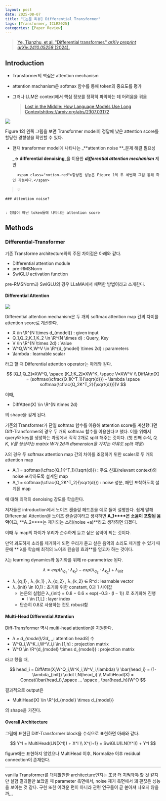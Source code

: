```yaml
---
layout: post
date: 2025-08-07
title: "[논문 리뷰] Differential Transformer"
tags: [Transformer, ICLR2025]
categories: [Paper Review]
---
```


> [Ye, Tianzhu, et al. "Differential transformer." ](https://arxiv.org/abs/2410.05258)[_arXiv preprint arXiv:2410.05258_](https://arxiv.org/abs/2410.05258)[ (2024).](https://arxiv.org/abs/2410.05258)



## Introduction

- Transformer의 핵심은 attention mechanism
- attention machanism은 softmax 함수를 통해 token의 중요도를 평가
- 그러나 LLM은 context에서 핵심 정보를 정확히 파악하는 데 어려움을 겪음

	> [Lost in the Middle: How Language Models Use Long Contextshttps://arxiv.org/abs/2307.03172](https://arxiv.org/abs/2307.03172)


![](https://prod-files-secure.s3.us-west-2.amazonaws.com/542b861c-36a8-4051-84e5-8804b6728dba/9083ea56-691a-4752-ae26-47f403431ac8/image.png?X-Amz-Algorithm=AWS4-HMAC-SHA256&X-Amz-Content-Sha256=UNSIGNED-PAYLOAD&X-Amz-Credential=ASIAZI2LB466YVRKV4CE%2F20250924%2Fus-west-2%2Fs3%2Faws4_request&X-Amz-Date=20250924T032337Z&X-Amz-Expires=3600&X-Amz-Security-Token=IQoJb3JpZ2luX2VjEMv%2F%2F%2F%2F%2F%2F%2F%2F%2F%2FwEaCXVzLXdlc3QtMiJHMEUCIQD5NGPLR5vqacGyHeBi%2BG0zSDZOi9Bp3esDok93Au23yAIgQJ6dQRKXNEvRJeeIIjIECeCgugBnhz0KB9kPqeqUInMq%2FwMIVBAAGgw2Mzc0MjMxODM4MDUiDNDpw%2Fm04FU%2BZ0Vx%2BSrcA17PTdxqhsKp0uMFmNbqRDQnlxMkNLMB%2Bu4a0%2FBQlkHBiw8kSBAELfzXXs7TkgNyuilqXQ4QqIqAVEckFl7oyomShPpL%2FIhaD7FBKlJMC6LF%2FyiuAtYv9iNJgSrxrZvu3nk2V83XUTyRQoRQUjCnB%2FGwSCAQvX7F11EDPA1yTJyNSNjZDpy0S57aaQfKw4kBsTbZDKiNUHE4pRKV7ounpCmGaE5QobLJc%2FufQH2jjTpCnwvsuxBuKHuZsjcGfffyzbyz1OTu8pv04LSIZYxqICWredzuXxLaFY2%2F1oA4amKqpGuRSpON7fhayZbb1oJpch56nbs6n6dYhrmQakymDUK2IYV7W6dDq4ZmovZwv2%2BQ8deQEFzkgZzFsIqwYjKWYSsibzPpD3P5ekcfj1ciZeqXvy3xaXnGRHjo5E9xHmuWXUkKuUQDT4UFlFjVKs46GMi%2F4RkNJgubBsuzeJM1WRwy0BFIgalqbYOI7lxYTUagAkGSKV6saFOaEIrBk1xVRsBSZcdDecbAqrspVnyt2%2FnJStwpSPYkKoVXoGeswa5lqBouaOLFS7I7kb%2FFF7E7QYTsluWOk7zTCSqnnYTL9BT%2BLeoJa8dY6675oJw9uiBLDzVBWH7cu%2BeDSu%2FbMKKwzcYGOqUBrEQe98Mg%2BllrtAnjdQeHcRZzLPMJ1PW6czajRKr48aven8bnrjqbxbuxhzJ1h9Xjuu8mLYyUJE4rOxAHli%2FxHAgLzjrUbxYUhttVG%2B8AizT0bSCbZ%2FWf068Mvebv7wurLWW6Z0GCtUnBPMOI8ieiyTp%2F%2BG2xSeRvEtxsAkg4HHyS3hzQ7wP3C7HKYjTRx3ljbnCqNAH9fhpidLyK4bl%2F3KKRHFY4&X-Amz-Signature=233b52a122a4039ca7db0cb9e48e19b928596929c0668c07c134026b0e53d056&X-Amz-SignedHeaders=host&x-amz-checksum-mode=ENABLED&x-id=GetObject)


Figure 1의 왼쪽 그림을 보면 Transformer model이 정답에 낮은 attention score를 할당한 경향성을 확인할 수 있다.

- 현재 transformer model에 나타나는 _**attention noise **_문제 해결 필요성

	_**→ differential denoising**_을 이용한 _**differential attention mechanism**_ 제안


		<span class="notion-red">향상된 성능은 Figure 1의 두 세번째 그림 통해 확인 가능하다.</span>


> 💡 


	### Attention noise?


	: 정답이 아닌 token들에 나타나는 attention score



## Methods



### Differential-Transformer


기존 Transforme architecture와의 주된 차이점은 아래와 같다.

- Differential attention module
- pre-RMSNorm
- SwiGLU activation function

pre-RMSNorm과 SwiGLU의 경우 LLaMA에서 채택한 방법이라고 소개한다.



#### Differential Attention


![](https://prod-files-secure.s3.us-west-2.amazonaws.com/542b861c-36a8-4051-84e5-8804b6728dba/116d70b2-1963-4810-9167-f4c7d8a06e8f/image.png?X-Amz-Algorithm=AWS4-HMAC-SHA256&X-Amz-Content-Sha256=UNSIGNED-PAYLOAD&X-Amz-Credential=ASIAZI2LB466YVRKV4CE%2F20250924%2Fus-west-2%2Fs3%2Faws4_request&X-Amz-Date=20250924T032337Z&X-Amz-Expires=3600&X-Amz-Security-Token=IQoJb3JpZ2luX2VjEMv%2F%2F%2F%2F%2F%2F%2F%2F%2F%2FwEaCXVzLXdlc3QtMiJHMEUCIQD5NGPLR5vqacGyHeBi%2BG0zSDZOi9Bp3esDok93Au23yAIgQJ6dQRKXNEvRJeeIIjIECeCgugBnhz0KB9kPqeqUInMq%2FwMIVBAAGgw2Mzc0MjMxODM4MDUiDNDpw%2Fm04FU%2BZ0Vx%2BSrcA17PTdxqhsKp0uMFmNbqRDQnlxMkNLMB%2Bu4a0%2FBQlkHBiw8kSBAELfzXXs7TkgNyuilqXQ4QqIqAVEckFl7oyomShPpL%2FIhaD7FBKlJMC6LF%2FyiuAtYv9iNJgSrxrZvu3nk2V83XUTyRQoRQUjCnB%2FGwSCAQvX7F11EDPA1yTJyNSNjZDpy0S57aaQfKw4kBsTbZDKiNUHE4pRKV7ounpCmGaE5QobLJc%2FufQH2jjTpCnwvsuxBuKHuZsjcGfffyzbyz1OTu8pv04LSIZYxqICWredzuXxLaFY2%2F1oA4amKqpGuRSpON7fhayZbb1oJpch56nbs6n6dYhrmQakymDUK2IYV7W6dDq4ZmovZwv2%2BQ8deQEFzkgZzFsIqwYjKWYSsibzPpD3P5ekcfj1ciZeqXvy3xaXnGRHjo5E9xHmuWXUkKuUQDT4UFlFjVKs46GMi%2F4RkNJgubBsuzeJM1WRwy0BFIgalqbYOI7lxYTUagAkGSKV6saFOaEIrBk1xVRsBSZcdDecbAqrspVnyt2%2FnJStwpSPYkKoVXoGeswa5lqBouaOLFS7I7kb%2FFF7E7QYTsluWOk7zTCSqnnYTL9BT%2BLeoJa8dY6675oJw9uiBLDzVBWH7cu%2BeDSu%2FbMKKwzcYGOqUBrEQe98Mg%2BllrtAnjdQeHcRZzLPMJ1PW6czajRKr48aven8bnrjqbxbuxhzJ1h9Xjuu8mLYyUJE4rOxAHli%2FxHAgLzjrUbxYUhttVG%2B8AizT0bSCbZ%2FWf068Mvebv7wurLWW6Z0GCtUnBPMOI8ieiyTp%2F%2BG2xSeRvEtxsAkg4HHyS3hzQ7wP3C7HKYjTRx3ljbnCqNAH9fhpidLyK4bl%2F3KKRHFY4&X-Amz-Signature=577fd6a0ff35485b9a68c945296fc8dcd098b186585db58c7aa7eb3a10b7b22e&X-Amz-SignedHeaders=host&x-amz-checksum-mode=ENABLED&x-id=GetObject)


Differential attention mechanism은 두 개의 softmax attention map 간의 차이를 attention score로 계산한다.

- X \in \R^{N \times d\_{model}} : given input
- Q\_1,Q\_2,K\_1,K\_2 \in \R^{N \times d} : Query, Key
- V \in \R^{N \times 2d} : Value
- W^Q,W^K,W^V \in \R^{d\_{model} \times 2d} : parameters
- \lambda : learnable scalar

라고 할 때 Differential attention operator는 아래와 같다.


$$
[Q_1;Q_2]=XW^Q, \space [K_1;K_2]=XW^K, \space V=XW^V \\
DiffAttn(X) = (softmax(\cfrac{Q_1K^T_1}{\sqrt{d}}) - \lambda \space softmax(\cfrac{Q_2K^T_2}{\sqrt{d}}))V
$$


이때,

- DiffAtten(X) \in \R^{N \times 2d}

의 shape을 갖게 된다.


기존의 Transformer가 단일 softmax 함수를 이용해 attention score를 계산했다면 Diff-Transformer의 경우 두 개의 softmax 함수를 이용한다고 했다. 이를 위해서 query와 key를 생성하는 과정에서 각각 2개로 split 해주는 것이다. <span class="notion-red">(첫 번째 수식, </span><span class="notion-red">_Q, K, V를 생성하는 matrix W가 2d의 dismension을 가지는 이유도 split 때문_</span><span class="notion-red">)</span>


 λ의 경우 두 softmax attention map 간의 차이를 조정하기 위한 scaler로 두 개의 attention map

- A\_1 = softmax(\cfrac{Q\_1K^T\_1}{\sqrt{d}}) : 주요 신호(relevant context)와 noise 포착하도록 설계된 map
- A\_1 = softmax(\cfrac{Q\_2K^T\_2}{\sqrt{d}}) : noise 성분, 패턴 포착하도록 설계된 map 

에 대해 최적의 denoising 강도를 학습한다.


저자들은 introduction에서 노이즈 캔슬링 헤드폰을 예로 들어 설명한다. 쉽게 말해 Differential Attention을 노이즈 캔슬링이라고 생각하면 **A\_1****은 소음이 포함된 음악**이고, **A\_2****는 제거되는 소리(noise +a)**라고 생각하면 되겠다. 


이때 두 map의 차이가 우리가 순수하게 듣고 싶은 음악이 되는 것이다. 


만약 과도하게 소리를 제거하게 되면 우리가 듣고 싶은 음악의 소리도 제거할 수 있기 때문에 ** λ를 학습해 최적의 노이즈 캔슬링 효과**를 얻고자 하는 것이다.


λ는 learning dynamics와 동기화를 위해 re-parametrize 된다.


$$
\lambda = exp(\lambda_{q_1} \cdot \lambda_{k_1}) - exp(\lambda_{q_2} \cdot \lambda_{k_2}) + \lambda_{init}
$$

- λ\_{q\_1} , λ\_{k\_1} , λ\_{q\_2} , λ\_{k\_2} ∈ R^d : learnable vector
- λ\_{init} \in (0,1) : 초기화 위한 constant, 0과 1 사이값
	- 논문의 실험은 λ\_{init} = 0.8 − 0.6 × exp(−0.3 · (l − 1)) 로 초기화해 진행
		- l \in [1,L] : layer index
	- 단순히 0.8로 사용하는 것도 robust함


#### **Multi-Head Differential Attention**


Diff-Transformer 역시 multi-head attention을 지원한다.

- _h = d\_{model}/2d__ _: attention head의 수
- W^Q\_i,W^K\_i,W^V\_i,i \in [1,h] : projection matrix
- W^O \in \R^{d\_{model} \times d\_{model}} : projection matrix

라고 했을 때,


$$
head_i = DiffAttn(X;W^Q_i,W^K_i,W^V_i,\lambda) \\
\bar{head_i} = (1-\lambda_{init}) \cdot LN(head_i) \\
MultiHead(X) = Concat(\bar{head_i},\space ... \space , \bar{head_h})W^O
$$


결과적으로 output은

- MultiHead(X) \in \R^{d\_{model} \times d\_{model}}

의 shape을 가진다.



#### Overall Architecture


그림에 표현된 Diff-Transformer block을 수식으로 표현하면 아래와 같다.


$$
Y^l = MultiHead(LN(X^l)) + X^l \\
X^{l+1} = SwiGLU(LN(Y^l)) + Y^l
$$


figure에는 표현하지 않았으나 MultiHead 이후, Normalize 이후 residual connection이 존재한다.


---


vanilla Transformer를 대체할만한 architecture인지는 조금 더 지켜봐야 할 것 같지만 실험 결과들만 보았을 때 parameter 측면에서, noise 제거 측면에서 꽤 괜찮은 성능을 보이는 것 같다. 구현 또한 어려운 편이 아니라 관련 연구들이 곧 쏟아져 나오지 않을까,,,


